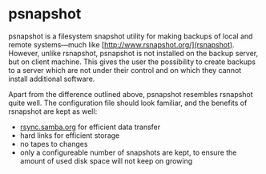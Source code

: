 psnapshot
=========

psnapshot is a filesystem snapshot utility for making backups of local and remote systems—much like [http://www.rsnapshot.org/](rsnapshot). However, unlike rsnapshot, psnapshot is not installed on the backup server, but on client machine. This gives the user the possibility to create backups to a server which are not under their control and on which they cannot install additional software.

Apart from the difference outlined above, psnapshot resembles rsnapshot quite well. The configuration file should look familiar, and the benefits of rsnapshot are kept as well:
  * [rsync.samba.org](rsync) for efficient data transfer
  * hard links for efficient storage
  * no tapes to changes
  * only a configureable number of snapshots are kept, to ensure the amount of used disk space will not keep on growing
